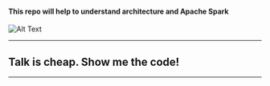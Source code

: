#### This repo will help to understand architecture and Apache Spark

![Alt Text](https://build-it-yourself.com/s-programs/images/geek-gif.gif)


------------------------------
## Talk is cheap. Show me the code!
------------------------------



